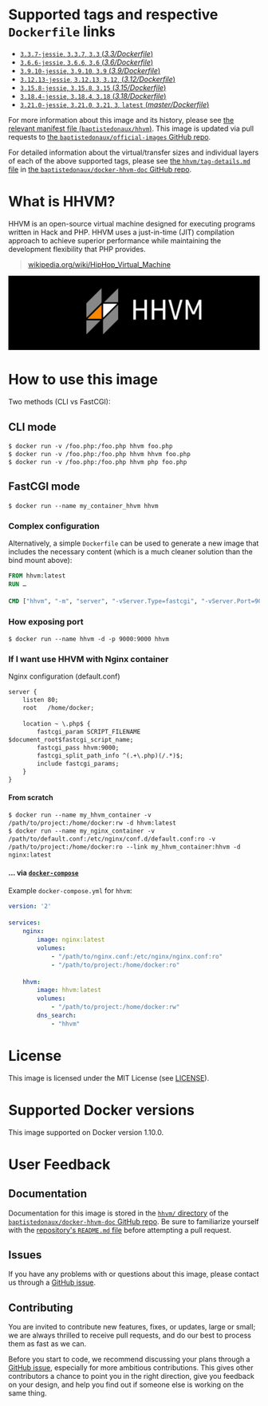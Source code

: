 # Supported tags and respective `Dockerfile` links

-	[`3.3.7-jessie`, `3.3.7`, `3.3` (*3.3/Dockerfile*)](https://github.com/baptistedonaux/docker-hhvm/blob/fa7f071a42f11384d397a4b8533932f5660e5e71/3.3/Dockerfile)
-	[`3.6.6-jessie`, `3.6.6`, `3.6` (*3.6/Dockerfile*)](https://github.com/baptistedonaux/docker-hhvm/blob/fa7f071a42f11384d397a4b8533932f5660e5e71/3.6/Dockerfile)
-	[`3.9.10-jessie`, `3.9.10`, `3.9` (*3.9/Dockerfile*)](https://github.com/baptistedonaux/docker-hhvm/blob/5ac8a82d98c71eda8a718ad903d7e3ef15bd95ee/3.9/Dockerfile)
-	[`3.12.13-jessie`, `3.12.13`, `3.12`, (*3.12/Dockerfile*)](https://github.com/baptistedonaux/docker-hhvm/blob/1005674ff29c181d2ac2e8d05def922ff1542496/3.12/Dockerfile)
-   [`3.15.8-jessie`, `3.15.8`, `3.15` (*3.15/Dockerfile*)](https://github.com/baptistedonaux/docker-hhvm/blob/7768895552d0f1cb56de96fafedf28b357310d4b/3.15/Dockerfile)
-   [`3.18.4-jessie`, `3.18.4`, `3.18` (*3.18/Dockerfile*)](https://github.com/baptistedonaux/docker-hhvm/blob/f3cf3c61eaebb9d6969c70307c3b99f18e4da901/3.18/Dockerfile)
-   [`3.21.0-jessie`, `3.21.0`, `3.21`, `3`, `latest` (*master/Dockerfile*)](https://github.com/baptistedonaux/docker-hhvm/blob/f3cf3c61eaebb9d6969c70307c3b99f18e4da901/master/Dockerfile)

For more information about this image and its history, please see [the relevant manifest file (`baptistedonaux/hhvm`)](https://github.com/baptistedonaux/official-images/blob/master/library/hhvm). This image is updated via pull requests to [the `baptistedonaux/official-images` GitHub repo](https://github.com/baptistedonaux/official-images).

For detailed information about the virtual/transfer sizes and individual layers of each of the above supported tags, please see [the `hhvm/tag-details.md` file](https://github.com/baptistedonaux/docker-hhvm-doc/blob/master/hhvm/tag-details.md) in [the `baptistedonaux/docker-hhvm-doc` GitHub repo](https://github.com/baptistedonaux/docker-hhvm-doc).

# What is HHVM?

HHVM is an open-source virtual machine designed for executing programs written in Hack and PHP. HHVM uses a just-in-time (JIT) compilation approach to achieve superior performance while maintaining the development flexibility that PHP provides.

> [wikipedia.org/wiki/HipHop_Virtual_Machine](https://en.wikipedia.org/wiki/HipHop_Virtual_Machine)

![logo](https://raw.githubusercontent.com/baptistedonaux/docker-hhvm/master/logo.png)

# How to use this image

Two methods (CLI vs FastCGI):

## CLI mode

```console
$ docker run -v /foo.php:/foo.php hhvm foo.php
$ docker run -v /foo.php:/foo.php hhvm hhvm foo.php
$ docker run -v /foo.php:/foo.php hhvm php foo.php
```

## FastCGI mode

```console
$ docker run --name my_container_hhvm hhvm
```

### Complex configuration

Alternatively, a simple `Dockerfile` can be used to generate a new image that includes the necessary content (which is a much cleaner solution than the bind mount above):

```dockerfile
FROM hhvm:latest
RUN …

CMD ["hhvm", "-m", "server", "-vServer.Type=fastcgi", "-vServer.Port=9000", "--debug-sandbox=default"]
```

### How exposing port

```console
$ docker run --name hhvm -d -p 9000:9000 hhvm
```

### If I want use HHVM with Nginx container

Nginx configuration (default.conf)

```nginx
server {
    listen 80;
    root   /home/docker;

    location ~ \.php$ {
        fastcgi_param SCRIPT_FILENAME $document_root$fastcgi_script_name;
        fastcgi_pass hhvm:9000;
        fastcgi_split_path_info ^(.+\.php)(/.*)$;
        include fastcgi_params;
    }
}
```

#### From scratch

```console
$ docker run --name my_hhvm_container -v /path/to/project:/home/docker:rw -d hhvm:latest
$ docker run --name my_nginx_container -v /path/to/default.conf:/etc/nginx/conf.d/default.conf:ro -v /path/to/project:/home/docker:ro --link my_hhvm_container:hhvm -d nginx:latest
```

#### ... via [`docker-compose`](https://github.com/docker/compose)

Example `docker-compose.yml` for `hhvm`:

```yaml
version: '2'

services:
	nginx:
	    image: nginx:latest
	    volumes:
	        - "/path/to/nginx.conf:/etc/nginx/nginx.conf:ro"
	        - "/path/to/project:/home/docker:ro"

	hhvm:
	    image: hhvm:latest
	    volumes:
	        - "/path/to/project:/home/docker:rw"
	    dns_search:
	        - "hhvm"
```

# License

This image is licensed under the MIT License (see [LICENSE](https://github.com/baptistedonaux/docker-hhvm/blob/master/LICENSE)).

# Supported Docker versions

This image supported on Docker version 1.10.0.

# User Feedback

## Documentation

Documentation for this image is stored in the [`hhvm/` directory](https://github.com/baptistedonaux/docker-hhvm-doc/tree/master/hhvm) of the [`baptistedonaux/docker-hhvm-doc` GitHub repo](https://github.com/baptistedonaux/docker-hhvm-doc). Be sure to familiarize yourself with the [repository's `README.md` file](https://github.com/baptistedonaux/docker-hhvm-doc/blob/master/hhvm/README.md) before attempting a pull request.

## Issues

If you have any problems with or questions about this image, please contact us through a [GitHub issue](https://github.com/baptistedonaux/docker-hhvm/issues).

## Contributing

You are invited to contribute new features, fixes, or updates, large or small; we are always thrilled to receive pull requests, and do our best to process them as fast as we can.

Before you start to code, we recommend discussing your plans through a [GitHub issue](https://github.com/baptistedonaux/docker-hhvm/issues), especially for more ambitious contributions. This gives other contributors a chance to point you in the right direction, give you feedback on your design, and help you find out if someone else is working on the same thing.
